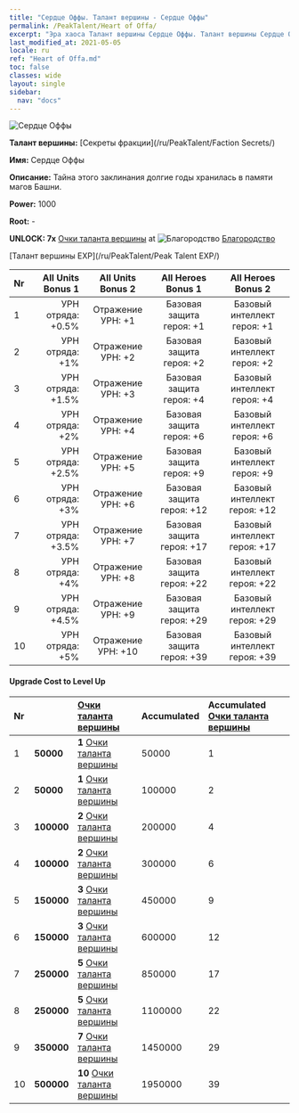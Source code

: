 ```yaml
---
title: "Сердце Оффы. Талант вершины - Сердце Оффы"
permalink: /PeakTalent/Heart of Offa/
excerpt: "Эра хаоса Талант вершины Сердце Оффы. Талант вершины Сердце Оффы. Сердце Оффы"
last_modified_at: 2021-05-05
locale: ru
ref: "Heart of Offa.md"
toc: false
classes: wide
layout: single
sidebar:
  nav: "docs"
---
```


  ![Сердце Оффы](/images/pt/talent_3008.png)

  **Талант вершины:** [Секреты фракции](/ru/PeakTalent/Faction Secrets/)

  **Имя:** Сердце Оффы

  **Описание:** Тайна этого заклинания долгие годы хранилась в памяти магов Башни.

  **Power:** 1000

  **Root:** -

  **UNLOCK: 7x** [Очки таланта вершины](/ItemsRU/con_934/) at ![Благородство](/images/pt/talent_3006.png) [Благородство](/ru/PeakTalent/Chivalry/)

  [Талант вершины EXP](/ru/PeakTalent/Peak Talent EXP/)

  | Nr | All Units Bonus 1 | All Units Bonus 2 | All Heroes Bonus 1 | All Heroes Bonus 2 |
  |:---|--------------:|:-------------:|:-------------:|:-------------:|
  | 1 | УРН отряда: +0.5% | Отражение УРН: +1 | Базовая защита героя: +1 | Базовый интеллект героя: +1 |
  | 2 | УРН отряда: +1% | Отражение УРН: +2 | Базовая защита героя: +2 | Базовый интеллект героя: +2 |
  | 3 | УРН отряда: +1.5% | Отражение УРН: +3 | Базовая защита героя: +4 | Базовый интеллект героя: +4 |
  | 4 | УРН отряда: +2% | Отражение УРН: +4 | Базовая защита героя: +6 | Базовый интеллект героя: +6 |
  | 5 | УРН отряда: +2.5% | Отражение УРН: +5 | Базовая защита героя: +9 | Базовый интеллект героя: +9 |
  | 6 | УРН отряда: +3% | Отражение УРН: +6 | Базовая защита героя: +12 | Базовый интеллект героя: +12 |
  | 7 | УРН отряда: +3.5% | Отражение УРН: +7 | Базовая защита героя: +17 | Базовый интеллект героя: +17 |
  | 8 | УРН отряда: +4% | Отражение УРН: +8 | Базовая защита героя: +22 | Базовый интеллект героя: +22 |
  | 9 | УРН отряда: +4.5% | Отражение УРН: +9 | Базовая защита героя: +29 | Базовый интеллект героя: +29 |
  | 10 | УРН отряда: +5% | Отражение УРН: +10 | Базовая защита героя: +39 | Базовый интеллект героя: +39 |


#### Upgrade Cost to Level Up

  | Nr | <i class="fas fa-coins"/> | [Очки таланта вершины](/ItemsRU/con_934/) | Accumulated <i class="fas fa-coins"/> | Accumulated [Очки таланта вершины](/ItemsRU/con_934/) |
  |:---|:--------------|:-------------|:-------------|:-------------|
  | 1 | **50000** | **1** [Очки таланта вершины](/ItemsRU/con_934/) | 50000 | 1 |
  | 2 | **50000** | **1** [Очки таланта вершины](/ItemsRU/con_934/) | 100000 | 2 |
  | 3 | **100000** | **2** [Очки таланта вершины](/ItemsRU/con_934/) | 200000 | 4 |
  | 4 | **100000** | **2** [Очки таланта вершины](/ItemsRU/con_934/) | 300000 | 6 |
  | 5 | **150000** | **3** [Очки таланта вершины](/ItemsRU/con_934/) | 450000 | 9 |
  | 6 | **150000** | **3** [Очки таланта вершины](/ItemsRU/con_934/) | 600000 | 12 |
  | 7 | **250000** | **5** [Очки таланта вершины](/ItemsRU/con_934/) | 850000 | 17 |
  | 8 | **250000** | **5** [Очки таланта вершины](/ItemsRU/con_934/) | 1100000 | 22 |
  | 9 | **350000** | **7** [Очки таланта вершины](/ItemsRU/con_934/) | 1450000 | 29 |
  | 10 | **500000** | **10** [Очки таланта вершины](/ItemsRU/con_934/) | 1950000 | 39 |
